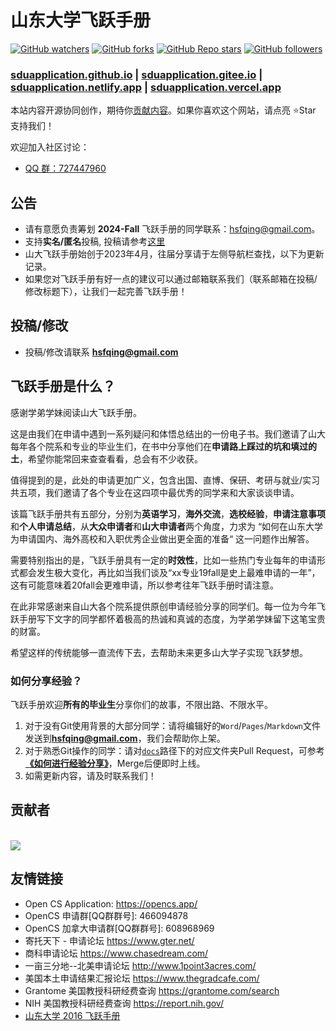 # 山东大学飞跃手册

[![GitHub watchers](https://img.shields.io/github/watchers/SDU-Application/sduapplication.github.io?style=social)](https://github.com/SDU-Application/sduapplication.github.io/subscription)
[![GitHub forks](https://img.shields.io/github/forks/SDU-Application/sduapplication.github.io?style=social)](https://github.com/SDU-Application/sduapplication.github.io/fork)
[![GitHub Repo stars](https://img.shields.io/github/stars/SDU-Application/sduapplication.github.io?style=social)](https://github.com/SDU-Application/sduapplication.github.io)
[![GitHub followers](https://img.shields.io/github/followers/J1aM1ng?style=social)](https://github.com/J1aM1ng)


### [sduapplication.github.io](https://sdu-application.github.io/sduapplication.github.io/#/) | [sduapplication.gitee.io](https://sdu-application.gitee.io/sduapplication.github.io/#/) | [sduapplication.netlify.app](https://sduapplication.netlify.app/#/) | [sduapplication.vercel.app](sduapplication-github-io.vercel.app)

本站内容开源协同创作，期待你[贡献内容](https://sdu-application.github.io/sduapplication.github.io/#/%E5%A6%82%E4%BD%95%E8%BF%9B%E8%A1%8C%E7%BB%8F%E9%AA%8C%E5%88%86%E4%BA%AB)。如果你喜欢这个网站，请点亮 :star:Star 支持我们！

欢迎加入社区讨论：

- [QQ 群：727447960](https://jq.qq.com/?_wv=1027&k=cGOgvf5g)

## 公告

- 请有意愿负责筹划 **2024-Fall** 飞跃手册的同学联系：hsfqing@gmail.com。
- 支持**实名/匿名**投稿, 投稿请参考[这里](https://sdu-application.github.io/sduapplication.github.io/#/?id=%e5%a6%82%e4%bd%95%e5%88%86%e4%ba%ab%e7%bb%8f%e9%aa%8c%ef%bc%9f)
- 山大飞跃手册始创于2023年4月，往届分享请于左侧导航栏查找，以下为更新记录。
- 如果您对飞跃手册有好一点的建议可以通过邮箱联系我们（联系邮箱在投稿/修改标题下），让我们一起完善飞跃手册！

## 投稿/修改

- 投稿/修改请联系 **hsfqing@gmail.com**

## 飞跃手册是什么？

感谢学弟学妹阅读山大飞跃手册。

这是由我们在申请中遇到一系列疑问和体悟总结出的一份电子书。我们邀请了山大每年各个院系和专业的毕业生们，在书中分享他们在**申请路上踩过的坑和填过的土**，希望你能常回来查查看看，总会有不少收获。

值得提到的是，此处的申请更加广义，包含出国、直博、保研、考研与就业/实习共五项，我们邀请了各个专业在这四项中最优秀的同学来和大家谈谈申请。

该篇飞跃手册共有五部分，分别为**英语学习**，**海外交流**，**选校经验**，**申请注意事项**和**个人申请总结**，从**大众申请者**和**山大申请者**两个角度，力求为 “如何在山东大学为申请国内、海外高校和入职优秀企业做出更全面的准备“ 这一问题作出解答。

需要特别指出的是，飞跃手册具有一定的**时效性**，比如一些热门专业每年的申请形式都会发生极大变化，再比如当我们谈及“xx专业19fall是史上最难申请的一年”，这有可能意味着20fall会更难申请，所以参考往年飞跃手册时请注意。

在此非常感谢来自山大各个院系提供原创申请经验分享的同学们。每一位为今年飞跃手册写下文字的同学都怀着极高的热诚和真诚的态度，为学弟学妹留下这笔宝贵的财富。

希望这样的传统能够一直流传下去，去帮助未来更多山大学子实现飞跃梦想。

### 如何分享经验？

飞跃手册欢迎**所有的毕业生**分享你们的故事，不限出路、不限水平。

1. 对于没有Git使用背景的大部分同学：请将编辑好的`Word`/`Pages`/`Markdown`文件发送到**hsfqing@gmail.com**，我们会帮助你上架。
2. 对于熟悉Git操作的同学：请对[`docs`](https://github.com/SDU-Application/SDU-Application/tree/master/docs)路径下的对应文件夹Pull Request，可参考 [**《如何进行经验分享》**](如何进行经验分享)，Merge后便即时上线。
3. 如需更新内容，请及时联系我们！

## 贡献者

<a href="https://github.com/SDU-Application/sduapplication.github.io/graphs/contributors">
  <br><img src="https://contributors-img.web.app/image?repo=SDU-Application/sduapplication.github.io" />
</a>

## 友情链接

* Open CS Application: https://opencs.app/
* OpenCS 申请群\[QQ群群号\]: 466094878
* OpenCS 加拿大申请群\[QQ群群号\]: 608968969
* 寄托天下 - 申请论坛 https://www.gter.net/
* 商科申请论坛 https://www.chasedream.com/
* 一亩三分地--北美申请论坛 http://www.1point3acres.com/
* 美国本土申请结果汇报论坛 https://www.thegradcafe.com/
* Grantome 美国教授科研经费查询 https://grantome.com/search
* NIH 美国教授科研经费查询 https://report.nih.gov/ 
* [山东大学 2016 飞跃手册](./external-material/SDU-2016-wiki.md)

